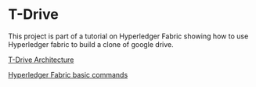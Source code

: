 # T-Drive

This project is part of a tutorial on Hyperledger Fabric showing how to use Hyperledger fabric to build a clone of google drive.

[T-Drive Architecture](https://docs.google.com/document/d/1iwQB-mA_mt-EBii82ag-JqQnZ1wzh4Gpo5NNakv_OeA/edit?usp=sharing)

[Hyperledger Fabric basic commands](https://docs.google.com/document/d/1rxkKLTBvLzJWgeDJLeHCdrxd0PaZmecAYGs__HLhVug/edit?usp=sharing)
